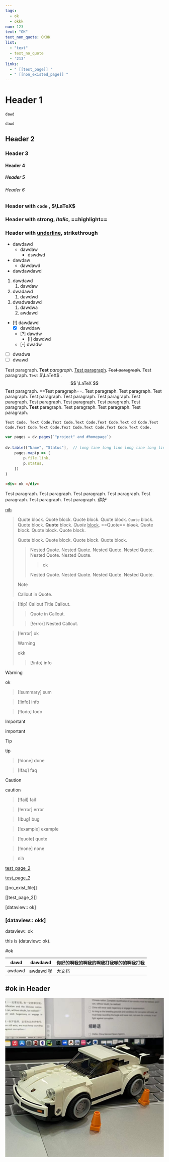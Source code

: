 ```yaml
---
tags: 
  - ok
  - okkk
num: 123
text: "OK"
text_non_quote: OKOK
list:
  - "text"
  - text_no_quote
  - '213'
links:
  - " [[test_page]] "
  - " [[non_existed_page]] "
---
```

# Header 1

```
dawd
```

```text
dawd
```

## Header 2

### Header 3

#### Header 4

##### Header 5

###### Header 6

### Header with `code` , $\LaTeX$

### Header with **strong**, *italic*, ==highlight==

### Header with <u>underline</u>, ~~strikethrough~~

- dawdawd
    - dawdaw
        - dswdwd
- dawdaw
    - dawdawd
- dawdawdawd

1. dawdawd
    1. dawdaw
2. dwadawd
    1. dawdwd
3. dwadwadawd
    1. dawdwa
    2. awdawd

- [!] dawdawd
    - [x] dawddaw
    - [?] dawdw
        - [i] dawdwd
    - [-] dwadw
- [ ] dwadwa
- [ ] dwawd

Test paragraph. **Test** *paragraph*. <u>Test paragraph</u>. ~~Test paragraph~~. Test paragraph. `Test` $\LaTeX$ . 
$$
\LaTeX
$$
Test paragraph. ==Test paragraph==. Test paragraph. Test paragraph. Test paragraph. Test paragraph. Test paragraph. Test paragraph. Test paragraph. Test paragraph. Test paragraph. Test paragraph. Test paragraph. <strong>Test</strong> paragraph. Test paragraph. Test paragraph. Test paragraph. 

```text
Text Code. Text Code.Text Code.Text Code.Text Code.Text dd Code.Text Code.Text Code.Text Code.Text Code.Text Code.Text Code.Text Code.
```

```js
var pages = dv.pages(`"project" and #homepage`)

dv.table(["Name", "Status"],  // long line long line long line long line long line long line
	pages.map(p => [
		p.file.link,
		p.status,
	])
)
```

```html
<div> ok </div>
```

Test paragraph. Test paragraph. Test paragraph. Test paragraph. Test paragraph. Test paragraph. Test paragraph. *你好*

<u>nih</u>

> Quote block. Quote block. Quote block. Quote block. `Quote` block. Quote block. **Quote** block. *Quote* <u>block</u>. ==Quote== ~~block~~. Quote block. Quote block. Quote block. 
> 
> Quote block. Quote block. Quote block. Quote block. 
> > Nested Quote. Nested Quote. Nested Quote. Nested Quote. Nested Quote. Nested Quote. 
> > > ok
> > 
> > Nested Quote. Nested Quote. Nested Quote. Nested Quote. 
> 
> > [!note]
> > Callout in Quote.

> [!tip] Callout Title
> Callout. 
> 
> > Quote in Callout.
> 
> > [!error]
> > Nested Callout.

> [!error]
> ok
> > [!warning]
> > okk
> > > [!info]
> > > info

> [!warning]
> ok

> [!summary]
> sum

> [!info]
> info

> [!todo]
> todo

> [!important]
> important

> [!tip]
> tip

> [!done]
> done

> [!faq]
> faq

> [!caution]
> caution

> [!fail]
> fail

> [!error]
> error

> [!bug]
> bug

> [!example]
> example

> [!quote]
> quote

> [!none]
> none

> nih 

[test_page_2](test_page_2.md)

[test_page_2](no_exist_file.md)

[[no_exist_file]]

[[test_page_2]]

[dataview:: ok]

### [dataview:: okk]

dataview:: ok

this is (dataview:: ok).

#ok 

| dawd | dawdawd | 你好的啊我的啊我的啊我打我嗲的的啊我打我 |
| ---- | ---- | :--- |
| awdawd | awdawd 嗲 | 大文档 |

## #ok in Header

![okokok](Porsche.jpg)